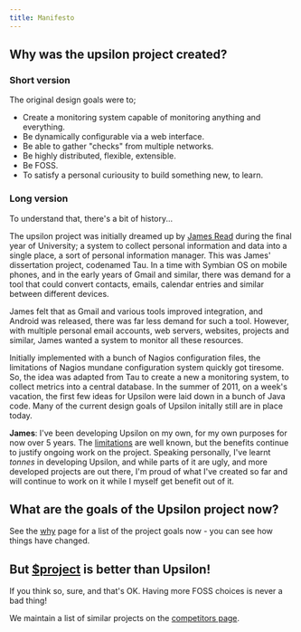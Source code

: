 ```yaml
---
title: Manifesto
---
```


## Why was the upsilon project created?

### Short version

The original design goals were to; 

- Create a monitoring system capable of monitoring anything and everything.
- Be dynamically configurable via a web interface.
- Be able to gather "checks" from multiple networks.
- Be highly distributed, flexible, extensible. 
- Be FOSS.
- To satisfy a personal curiousity to build something new, to learn. 

### Long version
To understand that, there's a bit of history...

The upsilon project was initially dreamed up by [James Read](http://jread.com) during the final year of University; a system to collect personal information and data into a single place, a sort of personal information manager. This was James' dissertation project, codenamed Tau. In a time with Symbian OS on mobile phones, and in the early years of Gmail and similar, there was demand for a tool that could convert contacts, emails, calendar entries and similar between different devices. 

James felt that as Gmail and various tools improved integration, and Android
was released, there was far less demand for such a tool. However, with multiple
personal email accounts, web servers, websites, projects and similar, James
wanted a system to monitor all these resources. 

Initially implemented with a bunch of Nagios configuration files, the
limitations of Nagios mundane configuration system quickly got tiresome. So, the idea was adapted from Tau to create a new a monitoring system, to collect metrics into a central database. In the summer of 2011, on a week's vacation, the first few ideas for Upsilon were laid down in a bunch of Java code. Many of the current design goals of Upsilon initally still are in place today.

**James**: I've been developing Upsilon on my own, for my own purposes for now over 5
years. The [limitations](limitations) are well known, but the benefits continue
to justify ongoing work on the project. Speaking personally, I've learnt
*tonnes* in developing Upsilon, and while parts of it are ugly, and more
developed projects are out there, I'm proud of what I've created so far and
will continue to work on it while I myself get benefit out of it. 

## What are the goals of the Upsilon project now?

See the [why](why) page for a list of the project goals now - you can see how things have changed.

## But [$project](competitors) is better than Upsilon!

If you think so, sure, and that's OK. Having more FOSS choices is never a bad thing!

We maintain a list of similar projects on the [competitors page](competitors).
